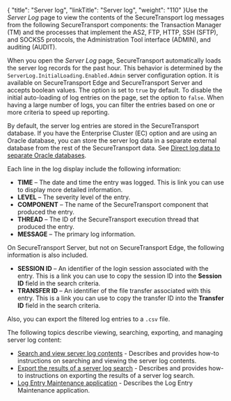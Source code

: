 {
    "title": "Server log",
    "linkTitle": "Server log",
    "weight": "110"
}Use the *Server Log* page to view the contents of the <span class="mc-variable axway_variables.Component_Short_Name variable">SecureTransport</span> log messages from the following <span class="mc-variable axway_variables.Component_Short_Name variable">SecureTransport</span> components: the Transaction Manager (TM) and the processes that implement the AS2, FTP, HTTP, SSH (SFTP), and SOCKS5 protocols, the Administration Tool interface (ADMIN), and auditing (AUDIT).

When you open the *Server Log* page, <span class="mc-variable axway_variables.Component_Short_Name variable">SecureTransport</span> automatically loads the server log records for the past hour. This behavior is determined by the `ServerLog.InitialLoading.Enabled.Admin` server configuration option. It is available on <span class="mc-variable axway_variables.Component_Short_Name variable">SecureTransport</span> Edge and <span class="mc-variable axway_variables.Component_Short_Name variable">SecureTransport</span> Server and accepts boolean values. The option is set to `true` by default. To disable the initial auto-loading of log entries on the page, set the option to `false`. When having a large number of logs, you can filter the entries based on one or more criteria to speed up reporting.

By default, the server log entries are stored in the <span class="mc-variable axway_variables.Component_Short_Name variable">SecureTransport</span> database. If you have the Enterprise Cluster (EC) option and are using an Oracle database, you can store the server log data in a separate external database from the rest of the <span class="mc-variable axway_variables.Component_Short_Name variable">SecureTransport</span> data. See <a href="../../c_st_setup/c_st_database/t_st_separate_databases#top" class="MCXref xref">Direct log data to separate Oracle databases</a>.

Each line in the log display include the following information:

-   **TIME** – The date and time the entry was logged. This is link you can use to display more detailed information.
-   **LEVEL** – The severity level of the entry.
-   **COMPONENT** – The name of the <span class="mc-variable axway_variables.Component_Short_Name variable">SecureTransport</span> component that produced the entry.
-   **THREAD** – The ID of the <span class="mc-variable axway_variables.Component_Short_Name variable">SecureTransport</span> execution thread that produced the entry.
-   **MESSAGE** – The primary log information.

On <span class="mc-variable axway_variables.Component_Short_Name variable">SecureTransport</span> Server, but not on <span class="mc-variable axway_variables.Component_Short_Name variable">SecureTransport</span> Edge, the following information is also included.

-   **SESSION ID** – An identifier of the login session associated with the entry. This is a link you can use to copy the session ID into the **Session ID** field in the search criteria.
-   **TRANSFER ID** – An identifier of the file transfer associated with this entry. This is a link you can use to copy the transfer ID into the **Transfer ID** field in the search criteria.

Also, you can export the filtered log entries to a `.csv` file.

The following topics describe viewing, searching, exporting, and managing server log content:

-   <a href="t_st_search_view_server_log_contents" class="MCXref xref">Search and view server log contents</a> - Describes and provides how-to instructions on searching and viewing the server log contents.
-   <a href="t_st_export_results_server_log_search" class="MCXref xref">Export the results of a server log search</a> - Describes and provides how-to instructions on exporting the results of a server log search.
-   <a href="c_st_log_entry_maintenance_application" class="MCXref xref">Log Entry Maintenance application</a> - Describes the Log Entry Maintenance application.
